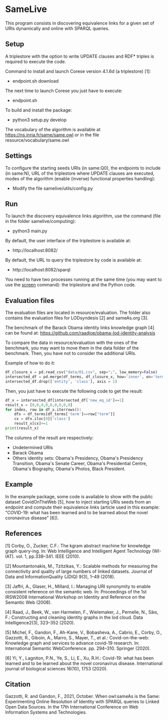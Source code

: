 # SameLive

This program consists in discovering equivalence links for a given set of URIs dynamically and online with SPARQL queries.

## Setup

A triplestore with the option to write UPDATE clauses and RDF* triples is required to execute the code.

Command to install and launch Corese version 4.1.6d (a triplestore) [1]:
- endpoint.sh download

The next time to launch Corese you just have to execute:
- endpoint.sh

To build and install the package:
- python3 setup.py develop

The vocabulary of the algorithm is available at https://ns.inria.fr/same/same.owl or in the file resource/vocabulary/same.owl

## Settings

To configure the starting seeds URIs (in same:Q0), the endpoints to include (in same:N), URL of the triplestore where UPDATE clauses are executed, modes of the algorithm (enable (inverse) functional properties handling):
- Modify the file samelive/utils/config.py

## Run

To launch the discovery equivalence links algorithm, use the command (file in the folder samelive/computing):
- python3 main.py

By default, the user interface of the triplestore is available at:
- http://localhost:8082/

By default, the URL to query the triplestore by code is available at:
- http://localhost:8082/sparql

You need to have two processes running at the same time (you may want to use the [screen](https://linuxize.com/post/how-to-use-linux-screen/) command): the triplestore and the Python code.

##

## Evaluation files
The evaluation files are located in resource/evaluation. The folder also contains the evaluation files for LODsyndesis [2] and sameAs.org [3].

The benchmark of the Barack Obama identity links knowledge graph [4] can be found at:
https://github.com/raadjoe/obama-lod-identity-analysis

To compare the data in resource/evaluation with the ones of the benchmark, you may want to move them in the data folder of the benchmark. Then, you have not to consider the additional URIs.

Example of how to do it:
```python
df_closure_x = pd.read_csv("data/O1.csv", sep=";", low_memory=False)
intersected_df = pd.merge(df_terms, df_closure_x, how='inner', on='term')
intersected_df.drop(['entity', 'class'], axis = 1)
```

Then, you just have to execute the following code to get the result:
```python
df_x = intersected_df[intersected_df['new_eq_id']==1]
result_x = [0,0,0,0,0,0,0,0,0]
for index, row in df_x.iterrows(): 
    dfx = df_terms[df_terms['term']==row["term"]]
    cx = dfx.iloc[0]['class']
    result_x[cx]+=1
print(result_x)
```
The columns of the result are respectively:
- Undetermined URIs
- Barack Obama
- Others identity sets: Obama's Presidency, Obama's Presidency Transition, Obama's Senate Career, Obama's Presidential Centre, Obama's Biography, Obama's Photos, Black President.   

## Example

In the example package, some code is available to show with the public dataset CovidOnTheWeb [5], how to inject starting URIs seeds from an endpoint and compute their equivalence links (article used in this example: "COVID-19: what has been learned and to be learned about the novel coronavirus disease" [6]).

## References
[1] Corby, O., Zucker, C.F.: The kgram abstract machine for knowledge graph query-ing. In: Web Intelligence and Intelligent Agent Technology (WI-IAT). vol. 1, pp.338–341. IEEE (2010).

[2] Mountantonakis, M., Tzitzikas, Y.: Scalable methods for measuring the connectivity and quality of large numbers of linked datasets. Journal of Data and InformationQuality (JDIQ) 9(3), 1–49 (2018).

[3] Jaffri, A., Glaser, H., Millard, I.: Managing URI synonymity to enable consistent reference on the semantic web. In: Proceedings of the 1st IRSW2008 International Workshop on Identity and Reference on the Semantic Web (2008).

[4] Raad, J., Beek, W., van Harmelen, F., Wielemaker, J., Pernelle, N., Säıs, F.: Constructing and cleaning identity graphs in the lod cloud. Data Intelligence2(3), 323–352 (2020).

[5] Michel, F., Gandon, F., Ah-Kane, V., Bobasheva, A., Cabrio, E., Corby, O., Gazzotti, R., Giboin, A., Marro, S., Mayer, T., et al.: Covid-on-the-web: Knowledge graph and services to advance covid-19 research. In: International Semantic WebConference. pp. 294–310. Springer (2020).

[6] Yi, Y., Lagniton, P.N., Ye, S., Li, E., Xu, R.H.: Covid-19: what has been learned and to be learned about the novel coronavirus disease. International journal of biological sciences 16(10), 1753 (2020).

## Citation
Gazzotti, R. and Gandon, F., 2021, October. When owl:sameAs is the Same: Experimenting Online Resolution of Identity with SPARQL queries to Linked Open Data Sources. In the 17th International Conference on Web Information Systems and Technologies.